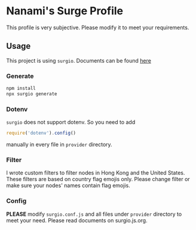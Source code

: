 # Nanami's Surge Profile

This profile is very subjective. Please modify it to meet your requirements.

## Usage

This project is using `surgio`. Documents can be found [here](https://surgio.js.org/guide.html)

### Generate

```bash
npm install
npx surgio generate
```

### Dotenv

`surgio` does not support dotenv. So you need to add

```js
require('dotenv').config()
```

manually in every file in `provider` directory.

### Filter

I wrote custom filters to filter nodes in Hong Kong and the United States. These filters are based on country flag emojis only. Please change filter or make sure your nodes' names contain flag emojis.

### Config

**PLEASE** modify `surgio.conf.js` and all files under `provider` directory to meet your need. Please read documents on surgio.js.org.